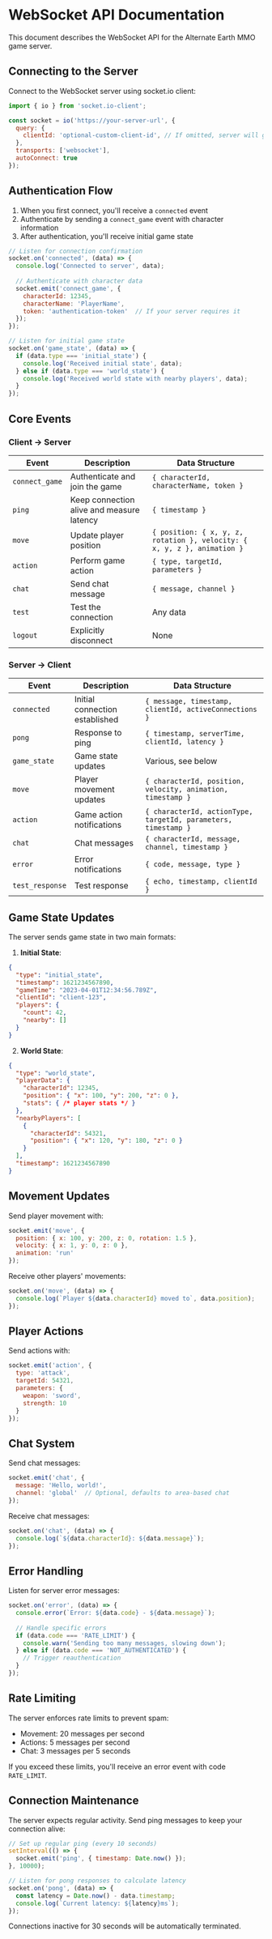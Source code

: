 # WebSocket API Documentation

This document describes the WebSocket API for the Alternate Earth MMO game server.

## Connecting to the Server

Connect to the WebSocket server using socket.io client:

```javascript
import { io } from 'socket.io-client';

const socket = io('https://your-server-url', {
  query: {
    clientId: 'optional-custom-client-id', // If omitted, server will generate one
  },
  transports: ['websocket'],
  autoConnect: true
});
```

## Authentication Flow

1. When you first connect, you'll receive a `connected` event
2. Authenticate by sending a `connect_game` event with character information
3. After authentication, you'll receive initial game state

```javascript
// Listen for connection confirmation
socket.on('connected', (data) => {
  console.log('Connected to server', data);
  
  // Authenticate with character data
  socket.emit('connect_game', {
    characterId: 12345,
    characterName: 'PlayerName',
    token: 'authentication-token'  // If your server requires it
  });
});

// Listen for initial game state
socket.on('game_state', (data) => {
  if (data.type === 'initial_state') {
    console.log('Received initial state', data);
  } else if (data.type === 'world_state') {
    console.log('Received world state with nearby players', data);
  }
});
```

## Core Events

### Client → Server

| Event | Description | Data Structure |
|-------|-------------|----------------|
| `connect_game` | Authenticate and join the game | `{ characterId, characterName, token }` |
| `ping` | Keep connection alive and measure latency | `{ timestamp }` |
| `move` | Update player position | `{ position: { x, y, z, rotation }, velocity: { x, y, z }, animation }` |
| `action` | Perform game action | `{ type, targetId, parameters }` |
| `chat` | Send chat message | `{ message, channel }` |
| `test` | Test the connection | Any data |
| `logout` | Explicitly disconnect | None |

### Server → Client

| Event | Description | Data Structure |
|-------|-------------|----------------|
| `connected` | Initial connection established | `{ message, timestamp, clientId, activeConnections }` |
| `pong` | Response to ping | `{ timestamp, serverTime, clientId, latency }` |
| `game_state` | Game state updates | Various, see below |
| `move` | Player movement updates | `{ characterId, position, velocity, animation, timestamp }` |
| `action` | Game action notifications | `{ characterId, actionType, targetId, parameters, timestamp }` |
| `chat` | Chat messages | `{ characterId, message, channel, timestamp }` |
| `error` | Error notifications | `{ code, message, type }` |
| `test_response` | Test response | `{ echo, timestamp, clientId }` |

## Game State Updates

The server sends game state in two main formats:

1. **Initial State**:
```json
{
  "type": "initial_state",
  "timestamp": 1621234567890,
  "gameTime": "2023-04-01T12:34:56.789Z",
  "clientId": "client-123",
  "players": {
    "count": 42,
    "nearby": []
  }
}
```

2. **World State**:
```json
{
  "type": "world_state",
  "playerData": {
    "characterId": 12345,
    "position": { "x": 100, "y": 200, "z": 0 },
    "stats": { /* player stats */ }
  },
  "nearbyPlayers": [
    {
      "characterId": 54321,
      "position": { "x": 120, "y": 180, "z": 0 }
    }
  ],
  "timestamp": 1621234567890
}
```

## Movement Updates

Send player movement with:

```javascript
socket.emit('move', {
  position: { x: 100, y: 200, z: 0, rotation: 1.5 },
  velocity: { x: 1, y: 0, z: 0 },
  animation: 'run'
});
```

Receive other players' movements:

```javascript
socket.on('move', (data) => {
  console.log(`Player ${data.characterId} moved to`, data.position);
});
```

## Player Actions

Send actions with:

```javascript
socket.emit('action', {
  type: 'attack',
  targetId: 54321,
  parameters: {
    weapon: 'sword',
    strength: 10
  }
});
```

## Chat System

Send chat messages:

```javascript
socket.emit('chat', {
  message: 'Hello, world!',
  channel: 'global'  // Optional, defaults to area-based chat
});
```

Receive chat messages:

```javascript
socket.on('chat', (data) => {
  console.log(`${data.characterId}: ${data.message}`);
});
```

## Error Handling

Listen for server error messages:

```javascript
socket.on('error', (data) => {
  console.error(`Error: ${data.code} - ${data.message}`);
  
  // Handle specific errors
  if (data.code === 'RATE_LIMIT') {
    console.warn('Sending too many messages, slowing down');
  } else if (data.code === 'NOT_AUTHENTICATED') {
    // Trigger reauthentication
  }
});
```

## Rate Limiting

The server enforces rate limits to prevent spam:
- Movement: 20 messages per second
- Actions: 5 messages per second
- Chat: 3 messages per 5 seconds

If you exceed these limits, you'll receive an error event with code `RATE_LIMIT`.

## Connection Maintenance

The server expects regular activity. Send ping messages to keep your connection alive:

```javascript
// Set up regular ping (every 10 seconds)
setInterval(() => {
  socket.emit('ping', { timestamp: Date.now() });
}, 10000);

// Listen for pong responses to calculate latency
socket.on('pong', (data) => {
  const latency = Date.now() - data.timestamp;
  console.log(`Current latency: ${latency}ms`);
});
```

Connections inactive for 30 seconds will be automatically terminated. 